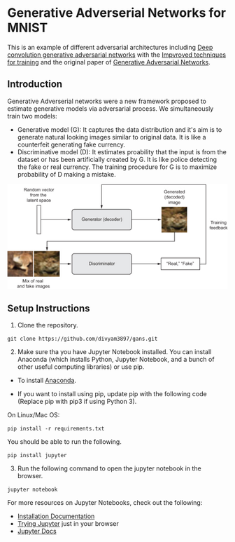 # Generative Adverserial Networks for MNIST

This is an example of different adversarial architectures including [Deep convolution generative adversarial networks](https://arxiv.org/abs/1511.06434) with the [Impvroved techniques for training](https://arxiv.org/abs/1606.03498) 
and the original paper of [Generative Adversarial Networks](https://arxiv.org/abs/1406.2661).  
## Introduction
Generative Adverserial networks were a new framework proposed to estimate generative models via adversarial process.
We simultaneously train two models:
* Generative model (G): It captures the data distribution and it's aim is to generate natural looking images similar to original data. It is like a counterfeit generating fake currency.
* Discriminative model (D): It estimates proability that the input is from the dataset or has been artificially created by G. It is like police detecting the fake or real currency. The training procedure for G is to maximize probability of D making a mistake.

![GAN Architecture](gan_arch.jpg)

## Setup Instructions

1. Clone the repository. 
```
git clone https://github.com/divyam3897/gans.git
```
2. Make sure tha you have Jupyter Notebook installed. You can install Anaconda (which installs Python, Jupyter Notebook, and a bunch of other useful computing libraries) or use pip.

- To install [Anaconda](https://www.continuum.io/downloads).

- If you want to install using pip, update pip with the following code (Replace pip with pip3 if using Python 3). 

On Linux/Mac OS:
```
pip install -r requirements.txt
```

You should be able to run the following. 
```
pip install jupyter
```

3. Run the following command to open the jupyter notebook in the browser.
```
jupyter notebook
```

For more resources on Jupyter Notebooks, check out the following:
* [Installation Documentation](http://jupyter.readthedocs.io/en/latest/install.html)
* [Trying Jupyter](https://try.jupyter.org/) just in your browser
* [Jupyter Docs](https://jupyter.readthedocs.io/en/latest/index.html)
